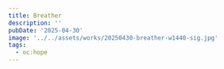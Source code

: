 ```yaml
---
title: Breather
description: ''
pubDate: '2025-04-30'
image: '../../assets/works/20250430-breather-w1440-sig.jpg'
tags:
  - oc:hope
---
```

